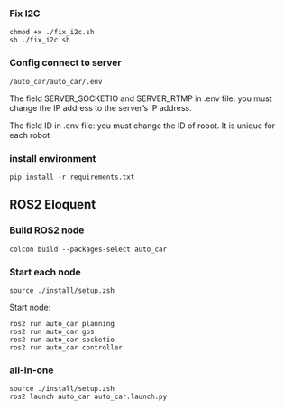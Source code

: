 
### Fix I2C
    chmod +x ./fix_i2c.sh 
    sh ./fix_i2c.sh
### Config connect to server
    /auto_car/auto_car/.env
The field SERVER_SOCKETIO and SERVER_RTMP in .env file: you must change the IP address to the server’s IP address.

The field ID in .env file: you must change the ID of robot. It is unique for each robot

### install environment

    pip install -r requirements.txt

## ROS2 Eloquent

### Build ROS2 node
    colcon build --packages-select auto_car
### Start each node
    source ./install/setup.zsh
Start node:

    ros2 run auto_car planning
    ros2 run auto_car gps
    ros2 run auto_car socketio
    ros2 run auto_car controller

### all-in-one
    source ./install/setup.zsh
    ros2 launch auto_car auto_car.launch.py